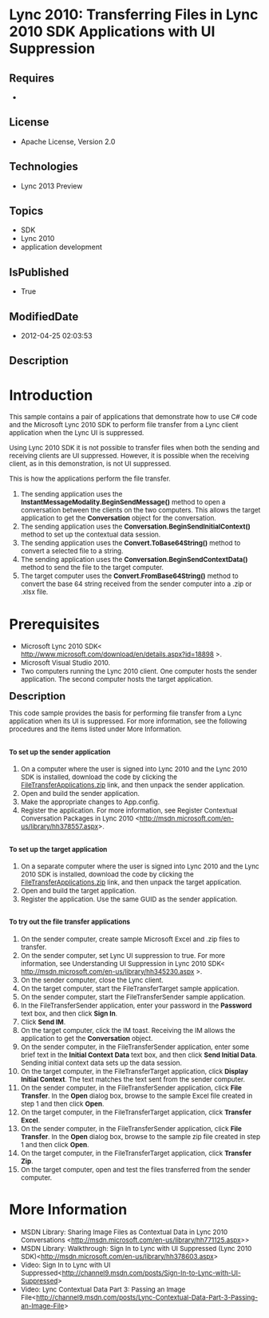 # Lync 2010: Transferring Files in Lync 2010 SDK Applications with UI Suppression
## Requires
* 
## License
* Apache License, Version 2.0
## Technologies
* Lync 2013 Preview
## Topics
* SDK
* Lync 2010
* application development
## IsPublished
* True
## ModifiedDate
* 2012-04-25 02:03:53
## Description

<h1>Introduction</h1>
<p><span style="font-size:small">This sample contains a pair of applications that demonstrate how to use C# code and the Microsoft Lync 2010 SDK to perform file transfer from a Lync client application when the Lync UI is suppressed.</span></p>
<p><span style="font-size:small">Using Lync 2010 SDK it is not possible to transfer files when both the sending and receiving clients are UI suppressed. However, it is possible when the receiving client, as in this demonstration, is not UI suppressed.</span></p>
<p><span style="font-size:small">This is how the applications perform the file transfer.</span></p>
<ol>
<li><span style="font-size:small">The sending application uses the <strong>InstantMessageModality.BeginSendMessage()</strong> method to open a conversation between the clients on the two computers. This allows the target application to get the
<strong>Conversation</strong> object for the conversation.</span> </li><li><span style="font-size:small">The sending application uses the <strong>Conversation.BeginSendInitialContext()</strong> method to set up the contextual data session.</span>
</li><li><span style="font-size:small">The sending application uses the <strong>Convert.ToBase64String()</strong> method to convert a selected file to a string.</span>
</li><li><span style="font-size:small">The sending application uses the <strong>Conversation.BeginSendContextData()</strong> method to send the file to the target computer.</span>
</li><li><span style="font-size:small">The target computer uses the <strong>Convert.FromBase64String()</strong> method to convert the base 64 string received from the sender computer into a .zip or .xlsx file.</span>
</li></ol>
<h1><span>Prerequisites</span></h1>
<ul>
<li><span style="font-size:small">Microsoft Lync 2010 SDK&lt; <a href="http://www.microsoft.com/download/en/details.aspx?id=18898">
http://www.microsoft.com/download/en/details.aspx?id=18898</a> &gt;.</span> </li><li><span style="font-size:small">Microsoft Visual Studio 2010.</span> </li><li><span style="font-size:small">Two computers running the Lync 2010 client. One computer hosts the sender application. The second computer hosts the target application.</span>
</li></ul>
<p><span style="font-size:small"></span><span style="font-size:20px; font-weight:bold">Description</span></p>
<p><span style="font-size:small">This code sample provides the basis for performing file transfer from a Lync application when its UI is suppressed. For more information, see the following procedures and the items listed under More Information.</span></p>
<h2><span style="font-size:small">To set up the sender application</span></h2>
<ol>
<li><span style="font-size:small">On a computer where the user is signed into Lync 2010 and the Lync 2010 SDK is installed, download the code by clicking the
<a id="56786" href="/site/view/file/56786/1/FileTransferApplications.zip">FileTransferApplications.zip</a> link, and then unpack the sender application.</span>
</li><li><span style="font-size:small">Open and build the sender application.</span> </li><li><span style="font-size:small">Make the appropriate changes to App.config.</span>
</li><li><span style="font-size:small">Register the application. For more information, see Register Contextual Conversation Packages in Lync 2010 &lt;<a href="http://msdn.microsoft.com/en-us/library/hh378557.aspx">http://msdn.microsoft.com/en-us/library/hh378557.aspx</a>&gt;.</span>
</li></ol>
<h2><span style="font-size:small">To set up the target application</span></h2>
<ol>
<li><span style="font-size:small">On a separate computer where the user is signed into Lync 2010 and the Lync 2010 SDK is installed, download the code by clicking the
<a id="56786" href="/site/view/file/56786/1/FileTransferApplications.zip">FileTransferApplications.zip</a> link, and then unpack the target application.</span>
</li><li><span style="font-size:small">Open and build the target application.</span> </li><li><span style="font-size:small">Register the application. Use the same GUID as the sender application.</span>
</li></ol>
<h2><span style="font-size:small">To try out the file transfer applications</span></h2>
<ol>
<li><span style="font-size:small">On the sender computer, create sample Microsoft Excel and .zip files to transfer.</span>
</li><li><span style="font-size:small">On the sender computer, set Lync UI suppression to true. For more information, see Understanding UI Suppression in Lync 2010 SDK&lt;
<a href="http://msdn.microsoft.com/en-us/library/hh345230.aspx">http://msdn.microsoft.com/en-us/library/hh345230.aspx</a> &gt;.</span>
</li><li><span style="font-size:small">On the sender computer, close the Lync client.</span>
</li><li><span style="font-size:small">On the target computer, start the FileTransferTarget sample application.</span>
</li><li><span style="font-size:small">On the sender computer, start the FileTransferSender sample application.</span>
</li><li><span style="font-size:small">In the FileTransferSender application, enter your password in the
<strong>Password</strong> text box, and then click <strong>Sign In</strong>.</span>
</li><li><span style="font-size:small">Click <strong>Send IM</strong>.</span> </li><li><span style="font-size:small">On the target computer, click the IM toast. Receiving the IM allows the application to get the
<strong>Conversation</strong> object.</span> </li><li><span style="font-size:small">On the sender computer, in the FileTransferSender application, enter some brief text in the
<strong>Initial Context Data</strong> text box, and then click <strong>Send Initial Data</strong>. Sending initial context data sets up the data session.</span>
</li><li><span style="font-size:small">On the target computer, in the FileTransferTarget application, click
<strong>Display Initial Context</strong>. The text matches the text sent from the sender computer.</span>
</li><li><span style="font-size:small">On the sender computer, in the FileTransferSender application, click
<strong>File Transfer</strong>. In the <strong>Open</strong> dialog box, browse to the sample Excel file created in step 1 and then click
<strong>Open</strong>.</span> </li><li><span style="font-size:small">On the target computer, in the FileTransferTarget application, click
<strong>Transfer Excel</strong>.</span> </li><li><span style="font-size:small">On the sender computer, in the FileTransferSender application, click
<strong>File Transfer</strong>. In the <strong>Open</strong> dialog box, browse to the sample zip file created in step 1 and then click
<strong>Open</strong>.</span> </li><li><span style="font-size:small">On the target computer, in the FileTransferTarget application, click
<strong>Transfer Zip</strong>.</span> </li><li><span style="font-size:small">On the target computer, open and test the files transferred from the sender computer.</span>
</li></ol>
<h1>More Information</h1>
<ul>
<li><span style="font-size:small">MSDN Library: Sharing Image Files as Contextual Data in Lync 2010 Conversations &lt;<a href="http://msdn.microsoft.com/en-us/library/hh771125.aspx">http://msdn.microsoft.com/en-us/library/hh771125.aspx</a>&gt;&gt;</span>
</li><li><span style="font-size:small">MSDN Library: Walkthrough: Sign In to Lync with UI Suppressed (Lync 2010 SDK)&lt;<a href="http://msdn.microsoft.com/en-us/library/hh378603.aspx">http://msdn.microsoft.com/en-us/library/hh378603.aspx</a>&gt;</span>
</li><li><span style="font-size:small">Video: Sign In to Lync with UI Suppressed&lt;<a href="http://channel9.msdn.com/posts/Sign-In-to-Lync-with-UI-Suppressed">http://channel9.msdn.com/posts/Sign-In-to-Lync-with-UI-Suppressed</a>&gt;</span>
</li><li><span style="font-size:small">Video: Lync Contextual Data Part 3: Passing an Image File&lt;<a href="http://channel9.msdn.com/posts/Lync-Contextual-Data-Part-3-Passing-an-Image-File">http://channel9.msdn.com/posts/Lync-Contextual-Data-Part-3-Passing-an-Image-File</a>&gt;</span><em><br>
</em></li></ul>
